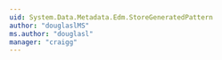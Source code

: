 ```yaml
---
uid: System.Data.Metadata.Edm.StoreGeneratedPattern
author: "douglaslMS"
ms.author: "douglasl"
manager: "craigg"
---
```

